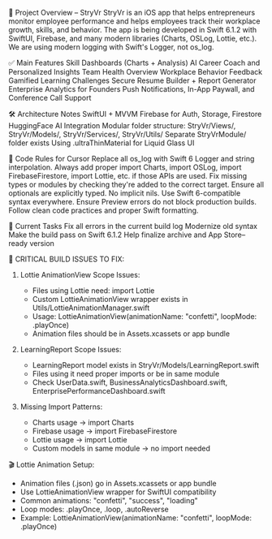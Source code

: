 🧠 Project Overview – StryVr
StryVr is an iOS app that helps entrepreneurs monitor employee performance and helps employees track their workplace growth, skills, and behavior. The app is being developed in Swift 6.1.2 with SwiftUI, Firebase, and many modern libraries (Charts, OSLog, Lottie, etc.). We are using modern logging with Swift's Logger, not os_log.

✅ Main Features
Skill Dashboards (Charts + Analysis)
AI Career Coach and Personalized Insights
Team Health Overview
Workplace Behavior Feedback
Gamified Learning Challenges
Secure Resume Builder + Report Generator
Enterprise Analytics for Founders
Push Notifications, In-App Paywall, and Conference Call Support

🛠️ Architecture Notes
SwiftUI + MVVM
Firebase for Auth, Storage, Firestore
HuggingFace AI Integration
Modular folder structure:
StryVr/Views/, StryVr/Models/, StryVr/Services/, StryVr/Utils/
Separate StryVrModule/ folder exists
Using .ultraThinMaterial for Liquid Glass UI

🧾 Code Rules for Cursor
Replace all os_log with Swift 6 Logger and string interpolation.
Always add proper import Charts, import OSLog, import FirebaseFirestore, import Lottie, etc. if those APIs are used.
Fix missing types or modules by checking they're added to the correct target.
Ensure all optionals are explicitly typed. No implicit nils.
Use Swift 6-compatible syntax everywhere.
Ensure Preview errors do not block production builds.
Follow clean code practices and proper Swift formatting.

🔧 Current Tasks
Fix all errors in the current build log
Modernize old syntax
Make the build pass on Swift 6.1.2
Help finalize archive and App Store–ready version

🚨 CRITICAL BUILD ISSUES TO FIX:
1. Lottie AnimationView Scope Issues:
   - Files using Lottie need: import Lottie
   - Custom LottieAnimationView wrapper exists in Utils/LottieAnimationManager.swift
   - Usage: LottieAnimationView(animationName: "confetti", loopMode: .playOnce)
   - Animation files should be in Assets.xcassets or app bundle

2. LearningReport Scope Issues:
   - LearningReport model exists in StryVr/Models/LearningReport.swift
   - Files using it need proper imports or be in same module
   - Check UserData.swift, BusinessAnalyticsDashboard.swift, EnterprisePerformanceDashboard.swift

3. Missing Import Patterns:
   - Charts usage → import Charts
   - Firebase usage → import FirebaseFirestore  
   - Lottie usage → import Lottie
   - Custom models in same module → no import needed

🎬 Lottie Animation Setup:
- Animation files (.json) go in Assets.xcassets or app bundle
- Use LottieAnimationView wrapper for SwiftUI compatibility
- Common animations: "confetti", "success", "loading"
- Loop modes: .playOnce, .loop, .autoReverse
- Example: LottieAnimationView(animationName: "confetti", loopMode: .playOnce) 